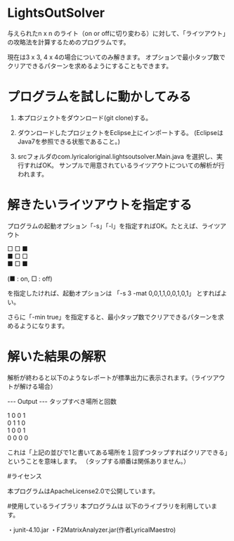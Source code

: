 # LightsOutSolver

与えられたn x n のライト（on or offに切り変わる）に対して、「ライツアウト」の攻略法を計算するためのプログラムです。

現在は3 x 3, 4 x 4の場合についてのみ解きます。
オプションで最小タップ数でクリアできるパターンを求めるようにすることもできます。

# プログラムを試しに動かしてみる
1. 本プロジェクトをダウンロード(git clone)する。

2. ダウンロードしたプロジェクトをEclipse上にインポートする。 (EclipseはJava7を参照できる状態であること。)

3. srcフォルダのcom.lyricaloriginal.lightsoutsolver.Main.java を選択し、実行すればOK。 サンプルで用意されているライツアウトについての解析が行われます。

# 解きたいライツアウトを指定する
プログラムの起動オプション「-s」「-l」を指定すればOK。たとえば、ライツアウト

□ □ ■<BR>
■ □ □<BR>
■ □ ■<BR>
<BR>
(■ : on, □ : off)

を指定したければ、起動オプションは 「-s 3 -mat 0,0,1,1,0,0,1,0,1」 とすればよい。

さらに「-min true」を指定すると、最小タップ数でクリアできるパターンを求めるようになります。

# 解いた結果の解釈
解析が終わると以下のようなレポートが標準出力に表示されます。（ライツアウトが解ける場合）

---  Output  ---
タップすべき場所と回数 
    
1 0 0 1 <BR>
0 1 1 0 <BR>
1 0 0 1 <BR>
0 0 0 0 <BR>

これは「上記の並びで1と書いてある場所を１回ずつタップすればクリアできる」ということを意味します。
（タップする順番は関係ありません。）

#ライセンス

本プログラムはApacheLicense2.0で公開しています。

#使用しているライブラリ
本プログラムは 以下のライブラリを利用しています。

・junit-4.10.jar
・F2MatrixAnalyzer.jar(作者LyricalMaestro)
